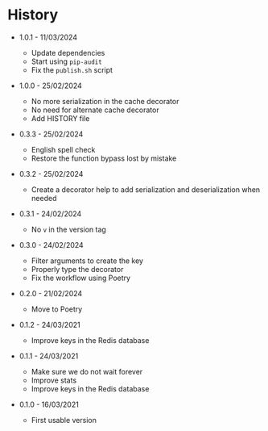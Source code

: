 # History

- 1.0.1 - 11/03/2024
  - Update dependencies
  - Start using `pip-audit`
  - Fix the `publish.sh` script

- 1.0.0 - 25/02/2024
  - No more serialization in the cache decorator
  - No need for alternate cache decorator
  - Add HISTORY file

- 0.3.3 - 25/02/2024
  - English spell check
  - Restore the function bypass lost by mistake

- 0.3.2 - 25/02/2024
  - Create a decorator help to add serialization and deserialization when needed

- 0.3.1 - 24/02/2024
  - No `v` in the version tag

- 0.3.0 - 24/02/2024
  - Filter arguments to create the key
  - Properly type the decorator
  - Fix the workflow using Poetry

- 0.2.0 - 21/02/2024
  - Move to Poetry

- 0.1.2 - 24/03/2021
  - Improve keys in the Redis database

- 0.1.1 - 24/03/2021
  - Make sure we do not wait forever
  - Improve stats
  - Improve keys in the Redis database

- 0.1.0 - 16/03/2021
  - First usable version
